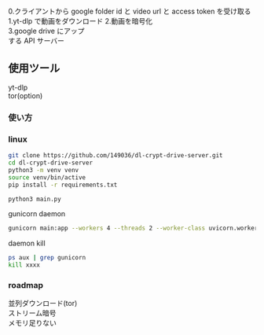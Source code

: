 #

0.クライアントから google folder id と video url と access token を受け取る  
1.yt-dlp で動画をダウンロード 2.動画を暗号化  
3.google drive にアップ  
する API サーバー  

## 使用ツール

yt-dlp  
tor(option)

### 使い方

### linux

```sh
git clone https://github.com/149036/dl-crypt-drive-server.git
cd dl-crypt-drive-server
python3 -m venv venv
source venv/bin/active
pip install -r requirements.txt

python3 main.py
```

gunicorn daemon

```sh
gunicorn main:app --workers 4 --threads 2 --worker-class uvicorn.workers.UvicornWorker --bind 0.0.0.0:7999 --daemon
```

daemon kill

```sh
ps aux | grep gunicorn
kill xxxx
```

### roadmap

並列ダウンロード(tor)  
ストリーム暗号  
メモリ足りない  
